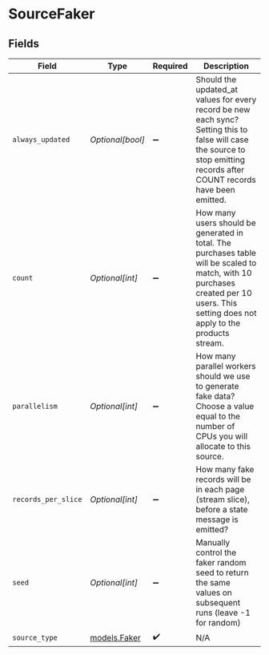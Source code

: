 # SourceFaker


## Fields

| Field                                                                                                                                                                                 | Type                                                                                                                                                                                  | Required                                                                                                                                                                              | Description                                                                                                                                                                           |
| ------------------------------------------------------------------------------------------------------------------------------------------------------------------------------------- | ------------------------------------------------------------------------------------------------------------------------------------------------------------------------------------- | ------------------------------------------------------------------------------------------------------------------------------------------------------------------------------------- | ------------------------------------------------------------------------------------------------------------------------------------------------------------------------------------- |
| `always_updated`                                                                                                                                                                      | *Optional[bool]*                                                                                                                                                                      | :heavy_minus_sign:                                                                                                                                                                    | Should the updated_at values for every record be new each sync?  Setting this to false will case the source to stop emitting records after COUNT records have been emitted.           |
| `count`                                                                                                                                                                               | *Optional[int]*                                                                                                                                                                       | :heavy_minus_sign:                                                                                                                                                                    | How many users should be generated in total. The purchases table will be scaled to match, with 10 purchases created per 10 users. This setting does not apply to the products stream. |
| `parallelism`                                                                                                                                                                         | *Optional[int]*                                                                                                                                                                       | :heavy_minus_sign:                                                                                                                                                                    | How many parallel workers should we use to generate fake data?  Choose a value equal to the number of CPUs you will allocate to this source.                                          |
| `records_per_slice`                                                                                                                                                                   | *Optional[int]*                                                                                                                                                                       | :heavy_minus_sign:                                                                                                                                                                    | How many fake records will be in each page (stream slice), before a state message is emitted?                                                                                         |
| `seed`                                                                                                                                                                                | *Optional[int]*                                                                                                                                                                       | :heavy_minus_sign:                                                                                                                                                                    | Manually control the faker random seed to return the same values on subsequent runs (leave -1 for random)                                                                             |
| `source_type`                                                                                                                                                                         | [models.Faker](../models/faker.md)                                                                                                                                                    | :heavy_check_mark:                                                                                                                                                                    | N/A                                                                                                                                                                                   |